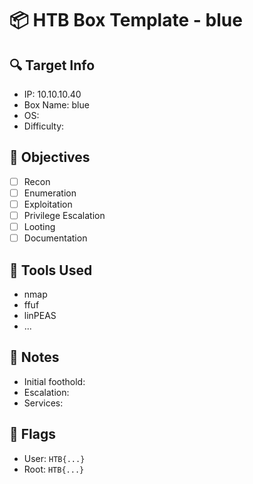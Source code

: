# 📦 HTB Box Template - blue

## 🔍 Target Info
- IP: 10.10.10.40
- Box Name: blue
- OS: 
- Difficulty:

## 🧠 Objectives
- [ ] Recon
- [ ] Enumeration
- [ ] Exploitation
- [ ] Privilege Escalation
- [ ] Looting
- [ ] Documentation

## 🔧 Tools Used
- nmap
- ffuf
- linPEAS
- ...

## 📝 Notes
- Initial foothold:
- Escalation:
- Services:

## 🏁 Flags
- User: `HTB{...}`
- Root: `HTB{...}`
